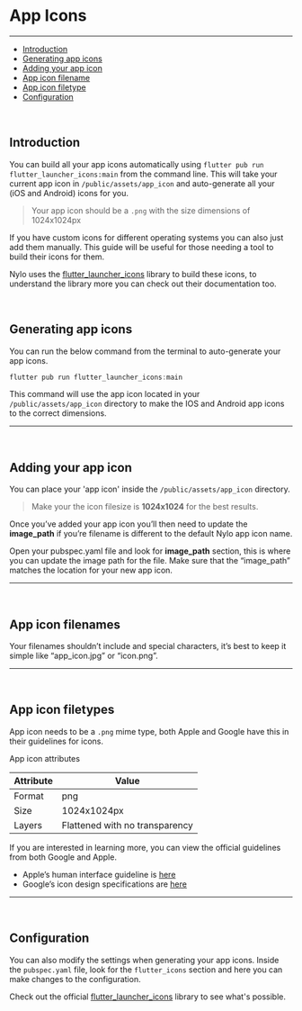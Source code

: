 # App Icons

---

<a name="section-1"></a>
- [Introduction](#introduction "Introduction")
- [Generating app icons](#generating-app-icons "Generating app icons")
- [Adding your app icon](#adding-your-app-icon)
- [App icon filename](#app-icon-filenames "App icon filenames")
- [App icon filetype](#app-icon-filetype "App icon filetype")
- [Configuration](#configuration "Configuration for app icons")


<a name="introduction"></a>
<br>
## Introduction

You can build all your app icons automatically using `flutter pub run flutter_launcher_icons:main` from the command line. 
This will take your current app icon in `/public/assets/app_icon` and auto-generate all your (iOS and Android) icons for you.

>  Your app icon should be a `.png` with the size dimensions of 1024x1024px

If you have custom icons for different operating systems you can also just add them manually. This guide will be useful for those needing a tool to build their icons for them.

Nylo uses the [flutter\_launcher\_icons](https://pub.dev/packages/flutter_launcher_icons) library to build these icons, to understand the library more you can check out their documentation too.

<a name="generating-app-icons"></a>
<br>

## Generating app icons


You can run the below command from the terminal to auto-generate your app icons.
``` dart
flutter pub run flutter_launcher_icons:main
```

This command will use the app icon located in your `/public/assets/app_icon`  directory to make the IOS and Android app icons to the correct dimensions.

---

<a name="adding-your-app-icon"></a>
<br>

## Adding your app icon

You can place your 'app icon' inside the `/public/assets/app_icon` directory. 

> Make your the icon filesize is **1024x1024** for the best results. 

Once you’ve added your app icon you’ll then need to update the **image\_path** if you’re filename is different to the default Nylo app icon name. 

Open your pubspec.yaml file and look for **image\_path** section, this is where you can update the image path for the file. Make sure that the “image\_path” matches the location for your new app icon.

---

<a name="app-icon-filenames"></a>
<br>

## App icon filenames

Your filenames shouldn’t include and special characters, it’s best to keep it simple like “app\_icon.jpg” or “icon.png”.

---

<a name="app-icon-filetype"></a>
<br>

## App icon filetypes

App icon needs to be a `.png` mime type, both Apple and Google have this in their guidelines for icons.
 
App icon attributes

| Attribute  | Value  |
|---|---|
|  Format |  png |
|  Size |  1024x1024px |
|  Layers |  Flattened with no transparency |

If you are interested in learning more, you can view the official guidelines from both Google and Apple.

- Apple’s human interface guideline is [here](https://developer.apple.com/design/human-interface-guidelines/ios/icons-and-images/app-icon/ "Apple’s human interface guideline for App Icons")
- Google’s icon design specifications are [here](https://developer.android.com/google-play/resources/icon-design-specifications "Google’s guidelines for icon design")

---

<a name="configuration"></a>
<br>

## Configuration

You can also modify the settings when generating your app icons.
Inside the `pubspec.yaml` file, look for the `flutter_icons` section and here you can make changes to the configuration.

Check out the official [flutter\_launcher\_icons](https://pub.dev/packages/flutter_launcher_icons) library to see what's possible.